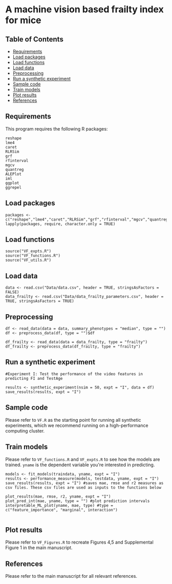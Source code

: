 # A machine vision based frailty index for mice

## Table of Contents
- [Requirements](#requirements)
- [Load packages](#load-packages)
- [Load functions](#load-functions)
- [Load data](#load-data)
- [Preprocessing](#preprocessing)
- [Run a synthetic experiment](#train-the-model)
- [Sample code](#sample-code)
- [Train models](#train-models)
- [Plot results](#plot-results)
- [References](#references)


## Requirements
This program requires the following R packages: 
```
reshape
lme4
caret
RLRSim
grf
rfinterval
mgcv
quantreg
ALEPlot
iml
ggplot
ggrepel
```

## Load packages

```
packages <- c("reshape","lme4","caret","RLRSim","grf","rfinterval","mgcv","quantreg","ALEPlot","iml","ggplot","ggrepel")
lapply(packages, require, character.only = TRUE)
```

## Load functions

```
source("VF_expts.R")
source("VF_functions.R")
source("VF_utils.R")
```


## Load data

```
data <- read.csv("Data/data.csv", header = TRUE, stringsAsFactors = FALSE)
data_frailty <- read.csv("Data/data_frailty_parameters.csv", header = TRUE, stringsAsFactors = TRUE)
```

## Preprocessing

```
df <- read_data(data = data, summary_phenotypes = "median", type = "")
df <- preprocess_data(df, type = "")$df

df_frailty <- read_data(data = data_frailty, type = "frailty")
df_frailty <- preprocess_data(df_frailty, type = "frailty")
```

## Run a synthetic experiment

```
#Experiment I: Test the performance of the video features in predicting FI and TestAge

results <- synthetic_experiment(nsim = 50, expt = "I", data = df)
save_results(results, expt = "I")
```

## Sample code

Please refer to ```VF.R``` as the starting point for running all synthetic experiments, which we recommend running on a high-performance computing cluster. 

## Train models

Please refer to ```VF_functions.R``` and ```VF_expts.R``` to see how the models are trained. ```yname``` is the dependent variable you're interested in predicting. 

```
models <- fit_models(traindata, yname, expt = "I")
results <- performance_measure(models, testdata, yname, expt = "I")
save_results(results, expt = "I") #saves mae, rmse and r2 measures as csv files. These csv files are used as inputs to the functions below

plot_results(mae, rmse, r2, yname, expt = "I") 
plot_pred_int(mae, yname, type = "") #plot prediction intervals
interpretable_ML_plot(yname, mae, type) #type = c("feature_importance", "marginal", interaction")


```


## Plot results

Please refer to ```VF_Figures.R``` to recreate Figures 4,5 and Supplemental Figure 1 in the main manuscript. 

## References
Please refer to the main manuscript for all relevant references. 


